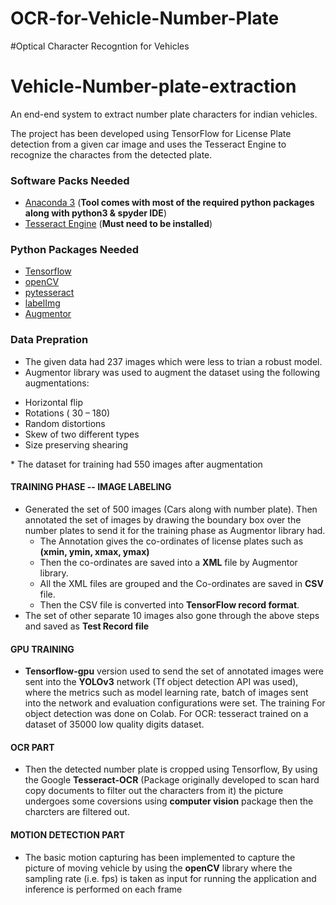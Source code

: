 # OCR-for-Vehicle-Number-Plate

#Optical Character Recogntion for Vehicles


# Vehicle-Number-plate-extraction
An end-end system to extract number plate characters for indian vehicles.

The project has been developed using TensorFlow for License Plate detection from a given car image and uses the Tesseract Engine to recognize the charactes from the detected plate.

### Software Packs Needed

* <a href='https://www.anaconda.com/download/'>Anaconda 3</a> (**Tool comes with most of the required python packages along with python3 & spyder IDE**)<br>
* <a href='https://github.com/tesseract-ocr/tesseract'>Tesseract Engine</a> (**Must need to be installed**)<br>

### Python Packages Needed

* <a href='https://github.com/tensorflow/tensorflow'>Tensorflow</a><br>
* <a href='https://github.com/skvark/opencv-python'>openCV</a><br>
* <a href='https://github.com/madmaze/pytesseract'>pytesseract</a><br>
* <a href='https://github.com/tzutalin/labelImg'>labelImg</a><br>
* <a href='https://github.com/mdbloice/Augmentor'>Augmentor</a><br>

### Data Prepration

* The given data had 237 images which were less to trian a robust model.
* Augmentor library was used to augment the dataset using the following augmentations:
<ul>
<li>Horizontal flip</li>
<li>Rotations ( 30 – 180)</li>
<li>Random distortions</li>
<li>Skew of two different types</li>
<li>Size preserving shearing</li>
</ul>
* The dataset for training had 550 images after augmentation

#### TRAINING PHASE -- IMAGE LABELING

* Generated the set of 500 images (Cars along with number plate). Then annotated the set of images by drawing the boundary box over the number plates to send it for the training phase as Augmentor library had.
  * The Annotation gives the co-ordinates of license plates such as **(xmin, ymin, xmax, ymax)**
  * Then the co-ordinates are saved into a **XML** file by Augmentor library.
  * All the XML files are grouped and the Co-ordinates are saved in **CSV** file.
  * Then the CSV file is converted into **TensorFlow record format**.
* The set of other separate 10 images also gone through the above steps and saved as **Test Record file** 

#### GPU TRAINING

* **Tensorflow-gpu** version  used to send the set of annotated images were sent into the **YOLOv3** network (Tf object detection API was used), where the metrics such as model learning rate, batch of images sent into the network and evaluation configurations were set. The training For object detection was done on Colab.
For OCR: tesseract trained on a dataset of 35000 low quality digits dataset.

#### OCR PART

* Then the detected number plate is cropped using Tensorflow, By using the Google **Tesseract-OCR** (Package originally developed to scan hard copy documents to filter out the characters from it) the picture undergoes some coversions using **computer vision** package then the charcters are filtered out.


#### MOTION DETECTION PART

* The basic motion capturing has been implemented to capture the picture of moving vehicle by using the **openCV** library where the sampling rate (i.e. fps) is taken as input for running the application and inference is performed on each frame



